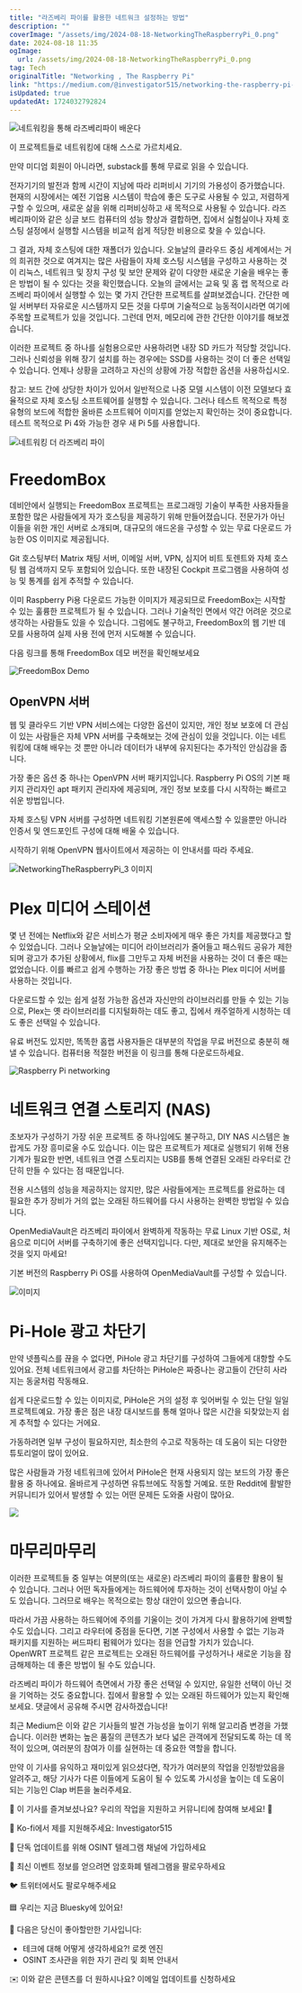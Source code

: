 ```yaml
---
title: "라즈베리 파이를 활용한 네트워크 설정하는 방법"
description: ""
coverImage: "/assets/img/2024-08-18-NetworkingTheRaspberryPi_0.png"
date: 2024-08-18 11:35
ogImage:
  url: /assets/img/2024-08-18-NetworkingTheRaspberryPi_0.png
tag: Tech
originalTitle: "Networking , The Raspberry Pi"
link: "https://medium.com/@investigator515/networking-the-raspberry-pi-b23a1f0b96a3"
isUpdated: true
updatedAt: 1724032792824
---
```


![네트워킹을 통해 라즈베리파이 배운다](/assets/img/2024-08-18-NetworkingTheRaspberryPi_0.png)

이 프로젝트들로 네트워킹에 대해 스스로 가르치세요.

만약 미디엄 회원이 아니라면, substack를 통해 무료로 읽을 수 있습니다.

전자기기의 발전과 함께 시간이 지남에 따라 리퍼비시 기기의 가용성이 증가했습니다. 현재의 시장에서는 예전 기업용 시스템이 학습에 좋은 도구로 사용될 수 있고, 저렴하게 구할 수 있으며, 새로운 삶을 위해 리퍼비싱하고 새 목적으로 사용될 수 있습니다. 라즈베리파이와 같은 싱글 보드 컴퓨터의 성능 향상과 결합하면, 집에서 실험실이나 자체 호스팅 설정에서 실행할 시스템을 비교적 쉽게 적당한 비용으로 찾을 수 있습니다.

<!-- seedividend - 사각형 -->

<ins class="adsbygoogle"
     style="display:block"
     data-ad-client="ca-pub-4877378276818686"
     data-ad-slot="1898504329"
     data-ad-format="auto"
     data-full-width-responsive="true"></ins>

<script>
     (adsbygoogle = window.adsbygoogle || []).push({});
</script>

그 결과, 자체 호스팅에 대한 재폴더가 있습니다. 오늘날의 클라우드 중심 세계에서는 거의 희귀한 것으로 여겨지는 많은 사람들이 자체 호스팅 시스템을 구성하고 사용하는 것이 리눅스, 네트워크 및 장치 구성 및 보안 문제와 같이 다양한 새로운 기술을 배우는 좋은 방법이 될 수 있다는 것을 확인했습니다. 오늘의 글에서는 교육 및 홈 랩 목적으로 라즈베리 파이에서 실행할 수 있는 몇 가지 간단한 프로젝트를 살펴보겠습니다. 간단한 메일 서버부터 자유로운 시스템까지 모든 것을 다루며 기술적으로 능동적이시라면 여기에 주목할 프로젝트가 있을 것입니다. 그런데 먼저, 메모리에 관한 간단한 이야기를 해보겠습니다.

이러한 프로젝트 중 하나를 실험용으로만 사용하려면 내장 SD 카드가 적당할 것입니다. 그러나 신뢰성을 위해 장기 설치를 하는 경우에는 SSD를 사용하는 것이 더 좋은 선택일 수 있습니다. 언제나 상황을 고려하고 자신의 상황에 가장 적합한 옵션을 사용하십시오.

참고: 보드 간에 상당한 차이가 있어서 일반적으로 나중 모델 시스템이 이전 모델보다 효율적으로 자체 호스팅 소프트웨어를 실행할 수 있습니다. 그러나 테스트 목적으로 특정 유형의 보드에 적합한 올바른 소프트웨어 이미지를 얻었는지 확인하는 것이 중요합니다. 테스트 목적으로 Pi 4와 가능한 경우 새 Pi 5를 사용합니다.

![네트워킹 더 라즈베리 파이](/assets/img/2024-08-18-NetworkingTheRaspberryPi_1.png)

<!-- seedividend - 사각형 -->

<ins class="adsbygoogle"
     style="display:block"
     data-ad-client="ca-pub-4877378276818686"
     data-ad-slot="1898504329"
     data-ad-format="auto"
     data-full-width-responsive="true"></ins>

<script>
     (adsbygoogle = window.adsbygoogle || []).push({});
</script>

# FreedomBox

데비안에서 실행되는 FreedomBox 프로젝트는 프로그래밍 기술이 부족한 사용자들을 포함한 많은 사람들에게 자가 호스팅을 제공하기 위해 만들어졌습니다. 전문가가 아닌 이들을 위한 개인 서버로 소개되며, 대규모의 애드온을 구성할 수 있는 무료 다운로드 가능한 OS 이미지로 제공됩니다.

Git 호스팅부터 Matrix 채팅 서버, 이메일 서버, VPN, 심지어 비트 토렌트와 자체 호스팅 웹 검색까지 모두 포함되어 있습니다. 또한 내장된 Cockpit 프로그램을 사용하여 성능 및 통계를 쉽게 추적할 수 있습니다.

이미 Raspberry Pi용 다운로드 가능한 이미지가 제공되므로 FreedomBox는 시작할 수 있는 훌륭한 프로젝트가 될 수 있습니다. 그러나 기술적인 면에서 약간 어려운 것으로 생각하는 사람들도 있을 수 있습니다. 그럼에도 불구하고, FreedomBox의 웹 기반 데모를 사용하여 실제 사용 전에 먼저 시도해볼 수 있습니다.

<!-- seedividend - 사각형 -->

<ins class="adsbygoogle"
     style="display:block"
     data-ad-client="ca-pub-4877378276818686"
     data-ad-slot="1898504329"
     data-ad-format="auto"
     data-full-width-responsive="true"></ins>

<script>
     (adsbygoogle = window.adsbygoogle || []).push({});
</script>

다음 링크를 통해 FreedomBox 데모 버전을 확인해보세요

![FreedomBox Demo](/assets/img/2024-08-18-NetworkingTheRaspberryPi_2.png)

## OpenVPN 서버

웹 및 클라우드 기반 VPN 서비스에는 다양한 옵션이 있지만, 개인 정보 보호에 더 관심이 있는 사람들은 자체 VPN 서버를 구축해보는 것에 관심이 있을 것입니다. 이는 네트워킹에 대해 배우는 것 뿐만 아니라 데이터가 내부에 유지된다는 추가적인 안심감을 줍니다.

<!-- seedividend - 사각형 -->

<ins class="adsbygoogle"
     style="display:block"
     data-ad-client="ca-pub-4877378276818686"
     data-ad-slot="1898504329"
     data-ad-format="auto"
     data-full-width-responsive="true"></ins>

<script>
     (adsbygoogle = window.adsbygoogle || []).push({});
</script>

가장 좋은 옵션 중 하나는 OpenVPN 서버 패키지입니다. Raspberry Pi OS의 기본 패키지 관리자인 apt 패키지 관리자에 제공되며, 개인 정보 보호를 다시 시작하는 빠르고 쉬운 방법입니다.

자체 호스팅 VPN 서버를 구성하면 네트워킹 기본원론에 액세스할 수 있을뿐만 아니라 인증서 및 엔드포인트 구성에 대해 배울 수 있습니다.

시작하기 위해 OpenVPN 웹사이트에서 제공하는 이 안내서를 따라 주세요.

![NetworkingTheRaspberryPi_3 이미지](/assets/img/2024-08-18-NetworkingTheRaspberryPi_3.png)

<!-- seedividend - 사각형 -->

<ins class="adsbygoogle"
     style="display:block"
     data-ad-client="ca-pub-4877378276818686"
     data-ad-slot="1898504329"
     data-ad-format="auto"
     data-full-width-responsive="true"></ins>

<script>
     (adsbygoogle = window.adsbygoogle || []).push({});
</script>

# Plex 미디어 스테이션

몇 년 전에는 Netflix와 같은 서비스가 평균 소비자에게 매우 좋은 가치를 제공했다고 할 수 있었습니다. 그러나 오늘날에는 미디어 라이브러리가 줄어들고 패스워드 공유가 제한되며 광고가 추가된 상황에서, flix를 그만두고 자체 버전을 사용하는 것이 더 좋은 때는 없었습니다. 이를 빠르고 쉽게 수행하는 가장 좋은 방법 중 하나는 Plex 미디어 서버를 사용하는 것입니다.

다운로드할 수 있는 쉽게 설정 가능한 옵션과 자신만의 라이브러리를 만들 수 있는 기능으로, Plex는 옛 라이브러리를 디지털화하는 데도 좋고, 집에서 캐주얼하게 시청하는 데도 좋은 선택일 수 있습니다.

유료 버전도 있지만, 똑똑한 홈랩 사용자들은 대부분의 작업을 무료 버전으로 충분히 해낼 수 있습니다. 컴퓨터용 적절한 버전을 이 링크를 통해 다운로드하세요.

<!-- seedividend - 사각형 -->

<ins class="adsbygoogle"
     style="display:block"
     data-ad-client="ca-pub-4877378276818686"
     data-ad-slot="1898504329"
     data-ad-format="auto"
     data-full-width-responsive="true"></ins>

<script>
     (adsbygoogle = window.adsbygoogle || []).push({});
</script>

![Raspberry Pi networking](/assets/img/2024-08-18-NetworkingTheRaspberryPi_4.png)

# 네트워크 연결 스토리지 (NAS)

초보자가 구성하기 가장 쉬운 프로젝트 중 하나임에도 불구하고, DIY NAS 시스템은 놀랍게도 가장 흥미로울 수도 있습니다. 이는 많은 프로젝트가 제대로 실행되기 위해 전용 기계가 필요한 반면, 네트워크 연결 스토리지는 USB를 통해 연결된 오래된 라우터로 간단히 만들 수 있다는 점 때문입니다.

전용 시스템의 성능을 제공하지는 않지만, 많은 사람들에게는 프로젝트를 완료하는 데 필요한 추가 장비가 거의 없는 오래된 하드웨어를 다시 사용하는 완벽한 방법일 수 있습니다.

<!-- seedividend - 사각형 -->

<ins class="adsbygoogle"
     style="display:block"
     data-ad-client="ca-pub-4877378276818686"
     data-ad-slot="1898504329"
     data-ad-format="auto"
     data-full-width-responsive="true"></ins>

<script>
     (adsbygoogle = window.adsbygoogle || []).push({});
</script>

OpenMediaVault은 라즈베리 파이에서 완벽하게 작동하는 무료 Linux 기반 OS로, 처음으로 미디어 서버를 구축하기에 좋은 선택지입니다. 다만, 제대로 보안을 유지해주는 것을 잊지 마세요!

기본 버전의 Raspberry Pi OS를 사용하여 OpenMediaVault를 구성할 수 있습니다.

![이미지](/assets/img/2024-08-18-NetworkingTheRaspberryPi_5.png)

# Pi-Hole 광고 차단기

<!-- seedividend - 사각형 -->

<ins class="adsbygoogle"
     style="display:block"
     data-ad-client="ca-pub-4877378276818686"
     data-ad-slot="1898504329"
     data-ad-format="auto"
     data-full-width-responsive="true"></ins>

<script>
     (adsbygoogle = window.adsbygoogle || []).push({});
</script>

만약 넷플릭스를 끊을 수 없다면, PiHole 광고 차단기를 구성하여 그들에게 대항할 수도 있어요. 전체 네트워크에서 광고를 차단하는 PiHole은 짜증나는 광고들이 간단히 사라지는 동굴처럼 작동해요.

쉽게 다운로드할 수 있는 이미지로, PiHole은 거의 설정 후 잊어버릴 수 있는 단일 일일 프로젝트예요. 가장 좋은 점은 내장 대시보드를 통해 얼마나 많은 시간을 되찾았는지 쉽게 추적할 수 있다는 거에요.

가동하려면 일부 구성이 필요하지만, 최소한의 수고로 작동하는 데 도움이 되는 다양한 튜토리얼이 많이 있어요.

많은 사람들과 가정 네트워크에 있어서 PiHole은 현재 사용되지 않는 보드의 가장 좋은 활용 중 하나에요. 올바르게 구성하면 유튜브에도 작동할 거예요. 또한 Reddit에 활발한 커뮤니티가 있어서 발생할 수 있는 어떤 문제든 도와줄 사람이 많아요.

<!-- seedividend - 사각형 -->

<ins class="adsbygoogle"
     style="display:block"
     data-ad-client="ca-pub-4877378276818686"
     data-ad-slot="1898504329"
     data-ad-format="auto"
     data-full-width-responsive="true"></ins>

<script>
     (adsbygoogle = window.adsbygoogle || []).push({});
</script>

<img src="/assets/img/2024-08-18-NetworkingTheRaspberryPi_6.png" />

# 마무리마무리

이러한 프로젝트들 중 일부는 여분의(또는 새로운) 라즈베리 파이의 훌륭한 활용이 될 수 있습니다. 그러나 어떤 독자들에게는 하드웨어에 투자하는 것이 선택사항이 아닐 수도 있습니다. 그러므로 배우는 목적으로는 항상 대안이 있으면 좋습니다.

따라서 가끔 사용하는 하드웨어에 주의를 기울이는 것이 가겨게 다시 활용하기에 완벽할 수도 있습니다. 그리고 라우터에 중점을 둔다면, 기본 구성에서 사용할 수 없는 기능과 패키지를 지원하는 써드파티 펌웨어가 있다는 점을 언급할 가치가 있습니다. OpenWRT 프로젝트 같은 프로젝트는 오래된 하드웨어를 구성하거나 새로운 기능을 잠금해제하는 데 좋은 방법이 될 수도 있습니다.

<!-- seedividend - 사각형 -->

<ins class="adsbygoogle"
     style="display:block"
     data-ad-client="ca-pub-4877378276818686"
     data-ad-slot="1898504329"
     data-ad-format="auto"
     data-full-width-responsive="true"></ins>

<script>
     (adsbygoogle = window.adsbygoogle || []).push({});
</script>

라즈베리 파이가 하드웨어 측면에서 가장 좋은 선택일 수 있지만, 유일한 선택이 아닌 것을 기억하는 것도 중요합니다. 집에서 활용할 수 있는 오래된 하드웨어가 있는지 확인해 보세요. 댓글에서 공유해 주시면 감사하겠습니다!

최근 Medium은 이와 같은 기사들의 발견 가능성을 높이기 위해 알고리즘 변경을 가했습니다. 이러한 변화는 높은 품질의 콘텐츠가 보다 넓은 관객에게 전달되도록 하는 데 목적이 있으며, 여러분의 참여가 이를 실현하는 데 중요한 역할을 합니다.

만약 이 기사를 유익하고 재미있게 읽으셨다면, 작가가 여러분의 작업을 인정받았음을 알려주고, 해당 기사가 다른 이들에게 도움이 될 수 있도록 가시성을 높이는 데 도움이 되는 기능인 Clap 버튼을 눌러주세요.

🌟 이 기사를 즐겨보셨나요? 우리의 작업을 지원하고 커뮤니티에 참여해 보세요! 🌟

<!-- seedividend - 사각형 -->

<ins class="adsbygoogle"
     style="display:block"
     data-ad-client="ca-pub-4877378276818686"
     data-ad-slot="1898504329"
     data-ad-format="auto"
     data-full-width-responsive="true"></ins>

<script>
     (adsbygoogle = window.adsbygoogle || []).push({});
</script>

💙 Ko-fi에서 제를 지원해주세요: Investigator515

📢 단독 업데이트를 위해 OSINT 텔레그램 채널에 가입하세요

📢 최신 이벤트 정보를 얻으려면 암호화폐 텔레그램을 팔로우하세요

🐦 트위터에서도 팔로우해주세요

<!-- seedividend - 사각형 -->

<ins class="adsbygoogle"
     style="display:block"
     data-ad-client="ca-pub-4877378276818686"
     data-ad-slot="1898504329"
     data-ad-format="auto"
     data-full-width-responsive="true"></ins>

<script>
     (adsbygoogle = window.adsbygoogle || []).push({});
</script>

🟦 우리는 지금 Bluesky에 있어요!

🔗 다음은 당신이 좋아할만한 기사입니다:

- 테크에 대해 어떻게 생각하세요?! 로켓 엔진
- OSINT 조사관을 위한 자기 관리 및 회복 안내서

✉️ 이와 같은 콘텐츠를 더 원하시나요? 이메일 업데이트를 신청하세요
